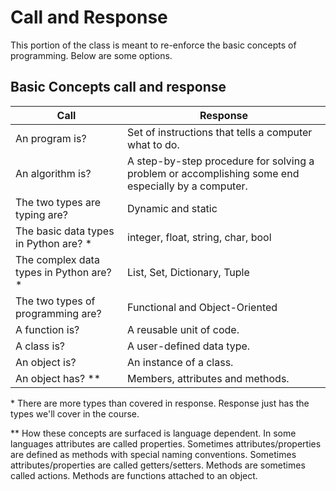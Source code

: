 # Call and Response

This portion of the class is meant to re-enforce the basic concepts of programming.  Below are some options.

## Basic Concepts call and response

| Call                | Response                                        |
|---------------------|-------------------------------------------------|
| An program is?      | Set of instructions that tells a computer what to do. |
| An algorithm is?    | A step-by-step procedure for solving a problem or accomplishing some end especially by a computer. |
| The two types are typing are? | Dynamic and static                   |
| The basic data types in Python are? * | integer, float, string, char, bool |
| The complex data types in Python are? * | List, Set, Dictionary, Tuple |
| The two types of programming are? | Functional and Object-Oriented    |
| A function is?      | A reusable unit of code.                        |
| A class is?         | A user-defined data type.                       |
| An object is?       | An instance of a class.                         |
| An object has? **   | Members, attributes and methods.               |

\* There are more types than covered in response.  Response just has the types we'll cover in the course.

\*\* How these concepts are surfaced is language dependent.  In some languages attributes are called properties.  Sometimes attributes/properties are defined as methods with special naming conventions.  Sometimes attributes/properties are called getters/setters.  Methods are sometimes called actions.  Methods are functions attached to an object.

